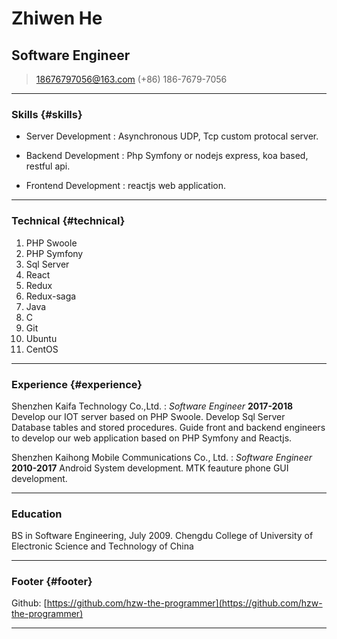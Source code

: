 # Zhiwen He
## Software Engineer

> [18676797056@163.com](18676797056@163.com)
> (+86) 186-7679-7056

------

### Skills {#skills}

* Server Development
  : Asynchronous UDP, Tcp custom protocal server.

* Backend Development
  : Php Symfony or nodejs express, koa based, restful api.

* Frontend Development
  : reactjs web application.

------

### Technical {#technical}

1. PHP Swoole
1. PHP Symfony
1. Sql Server
1. React
1. Redux
1. Redux-saga
1. Java
1. C
1. Git
1. Ubuntu
1. CentOS

------

### Experience {#experience}

Shenzhen Kaifa Technology Co.,Ltd.
: *Software Engineer*
  __2017-2018__
  Develop our IOT server based on PHP Swoole. Develop Sql Server Database tables and stored procedures. Guide front and backend engineers to develop our web application based on PHP Symfony and Reactjs.

Shenzhen Kaihong Mobile Communications Co., Ltd.
: *Software Engineer*
  __2010-2017__
  Android System development. MTK feauture phone GUI development.

------

### Education

BS in Software Engineering, July 2009.
Chengdu College of University of Electronic Science and Technology of China

------

### Footer {#footer}

Github: [https://github.com/hzw-the-programmer](https://github.com/hzw-the-programmer)

------

